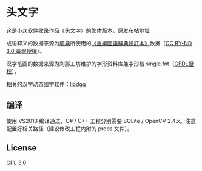 # 头文字
这是[小众软件收录](http://www.appinn.com/twz/)作品《头文字》的繁体版本。[原发布帖地址](https://meta.appinn.com/t/tou-wen-zi-yong-she-xiang-tou-xie-zi-huan-jie-jing-bu-pi-lao-15-slash-02-slash-14geng-xin/473)

成语释义的数据来源为[萌典](https://www.moedict.tw/about.html)所使用的[《重編國語辭典修訂本》](https://github.com/g0v/moedict-data)数据（[CC BY-ND 3.0 臺灣授權](http://resources.publicense.moe.edu.tw/dict_reviseddict_download.html)）。

汉字笔画的数据来源为刹那工坊维护的字形资料库兼字形档 single.fnt（[GFDL授权](http://magicdesign.blogspot.com/2008/05/blog-post_19.html)）。

相关的汉字动态组字软件：[libdgg](https://github.com/MGdesigner/libdgg/) 

## 编译

使用 VS2013 编译通过，C# / C++ 工程分别需要 SQLite / OpenCV 2.4.x。注意配置好相关路径（建议修改工程内附的 props 文件）。

## License
GPL 3.0
